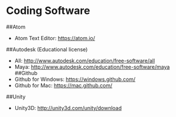 Coding Software
=========
##Atom
- Atom Text Editor: https://atom.io/


##Autodesk (Educational license)
- All: http://www.autodesk.com/education/free-software/all
- Maya: http://www.autodesk.com/education/free-software/maya
##Github
- Github for Windows: https://windows.github.com/
- Github for Mac: https://mac.github.com/


##Unity
- Unity3D: http://unity3d.com/unity/download
